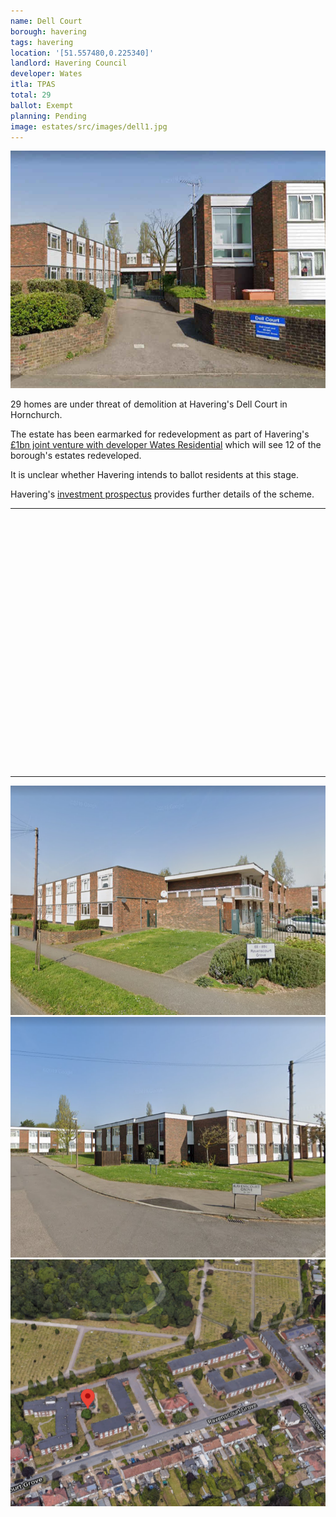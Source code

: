 ```yaml
---
name: Dell Court 
borough: havering
tags: havering
location: '[51.557480,0.225340]'
landlord: Havering Council
developer: Wates
itla: TPAS
total: 29
ballot: Exempt
planning: Pending
image: estates/src/images/dell1.jpg
---
```

![Dell Court estate image](src/images/dell1.jpg)

29 homes are under threat of demolition at Havering's Dell Court in Hornchurch.

The estate has been earmarked for redevelopment as part of Havering's [£1bn joint venture with developer Wates Residential](https://www.wates.co.uk/articles/case-study/borough-of-havering-housing-redevelopment/) which will see 12 of the borough's estates redeveloped.

It is unclear whether Havering intends to ballot residents at this stage.

Havering's [investment prospectus](https://www.investinhavering.co.uk/wp-content/uploads/2017/03/Vision-interactive-map.pdf) provides further details of the scheme.

---

<!------------THE CODE BELOW RENDERS THE MAP - DO NOT EDIT! ---------------------------->

<div id="map" style="width: 100%; height: 400px;"></div>

<script>
  var map = L.map('map').setView({{ location }}, 13);
  L.tileLayer('https://tile.openstreetmap.org/{z}/{x}/{y}.png', {
  maxZoom: 19,
attribution: '&copy; <a href="http://www.openstreetmap.org/copyright">OpenStreetMap</a>'
}).addTo(map);
var circle = L.circle({{ location }}, {
    color: 'red',
    fillColor: '#f03',
    fillOpacity: 0.5,
    radius: 500
}).addTo(map);
</script>

---

![Dell Court estate image](src/images/dell2.png)
![Dell Court estate image](src/images/dell3.png)
![Dell Court estate image](src/images/dellaerial.png)
